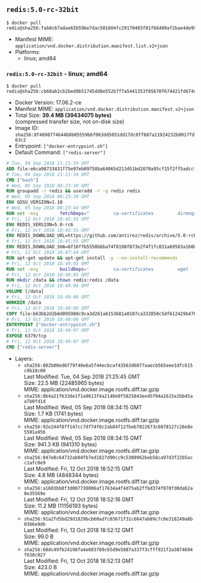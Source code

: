 ## `redis:5.0-rc-32bit`

```console
$ docker pull redis@sha256:fab8c67adae65b59be7dac501604fc29170485f81f66409af2bae4de99fb8a52
```

-	Manifest MIME: `application/vnd.docker.distribution.manifest.list.v2+json`
-	Platforms:
	-	linux; amd64

### `redis:5.0-rc-32bit` - linux; amd64

```console
$ docker pull redis@sha256:cb68ab2cb2bed9b51745dd8e552b7f7a5441353f85670f674421fd674c095735
```

-	Docker Version: 17.06.2-ce
-	Manifest MIME: `application/vnd.docker.distribution.manifest.v2+json`
-	Total Size: **39.4 MB (39434075 bytes)**  
	(compressed transfer size, not on-disk size)
-	Image ID: `sha256:8f4698774644b8b05559b6f063dd5051dd17dc0ff687a11924232b8017fd63c2`
-	Entrypoint: `["docker-entrypoint.sh"]`
-	Default Command: `["redis-server"]`

```dockerfile
# Tue, 04 Sep 2018 21:21:34 GMT
ADD file:e6ca98733431f75e97eb09758ba64065d213d51bd2070a95cf15f2ff5adccfc4 in / 
# Tue, 04 Sep 2018 21:21:34 GMT
CMD ["bash"]
# Wed, 05 Sep 2018 08:23:30 GMT
RUN groupadd -r redis && useradd -r -g redis redis
# Wed, 05 Sep 2018 08:23:30 GMT
ENV GOSU_VERSION=1.10
# Wed, 05 Sep 2018 08:23:44 GMT
RUN set -ex; 		fetchDeps=" 		ca-certificates 		dirmngr 		gnupg 		wget 	"; 	apt-get update; 	apt-get install -y --no-install-recommends $fetchDeps; 	rm -rf /var/lib/apt/lists/*; 		dpkgArch="$(dpkg --print-architecture | awk -F- '{ print $NF }')"; 	wget -O /usr/local/bin/gosu "https://github.com/tianon/gosu/releases/download/$GOSU_VERSION/gosu-$dpkgArch"; 	wget -O /usr/local/bin/gosu.asc "https://github.com/tianon/gosu/releases/download/$GOSU_VERSION/gosu-$dpkgArch.asc"; 	export GNUPGHOME="$(mktemp -d)"; 	gpg --keyserver ha.pool.sks-keyservers.net --recv-keys B42F6819007F00F88E364FD4036A9C25BF357DD4; 	gpg --batch --verify /usr/local/bin/gosu.asc /usr/local/bin/gosu; 	gpgconf --kill all; 	rm -r "$GNUPGHOME" /usr/local/bin/gosu.asc; 	chmod +x /usr/local/bin/gosu; 	gosu nobody true; 		apt-get purge -y --auto-remove $fetchDeps
# Fri, 12 Oct 2018 18:45:55 GMT
ENV REDIS_VERSION=5.0-rc6
# Fri, 12 Oct 2018 18:45:55 GMT
ENV REDIS_DOWNLOAD_URL=https://github.com/antirez/redis/archive/5.0-rc6.tar.gz
# Fri, 12 Oct 2018 18:45:55 GMT
ENV REDIS_DOWNLOAD_SHA=6f16ffb5550b6ba74f8198f873e2f4f1fc031a69583a16084c237c5389f6d159
# Fri, 12 Oct 2018 18:47:44 GMT
RUN apt-get update && apt-get install -y --no-install-recommends 		libc6-i386 	&& rm -rf /var/lib/apt/lists/*
# Fri, 12 Oct 2018 18:49:05 GMT
RUN set -ex; 		buildDeps=' 		ca-certificates 		wget 				gcc 		gcc-multilib 		libc6-dev-i386 		make 	'; 	apt-get update; 	apt-get install -y $buildDeps --no-install-recommends; 	rm -rf /var/lib/apt/lists/*; 		wget -O redis.tar.gz "$REDIS_DOWNLOAD_URL"; 	echo "$REDIS_DOWNLOAD_SHA *redis.tar.gz" | sha256sum -c -; 	mkdir -p /usr/src/redis; 	tar -xzf redis.tar.gz -C /usr/src/redis --strip-components=1; 	rm redis.tar.gz; 		grep -q '^#define CONFIG_DEFAULT_PROTECTED_MODE 1$' /usr/src/redis/src/server.h; 	sed -ri 's!^(#define CONFIG_DEFAULT_PROTECTED_MODE) 1$!\1 0!' /usr/src/redis/src/server.h; 	grep -q '^#define CONFIG_DEFAULT_PROTECTED_MODE 0$' /usr/src/redis/src/server.h; 		make -C /usr/src/redis -j "$(nproc)" 32bit; 	make -C /usr/src/redis install; 		rm -r /usr/src/redis; 		apt-get purge -y --auto-remove $buildDeps
# Fri, 12 Oct 2018 18:49:05 GMT
RUN mkdir /data && chown redis:redis /data
# Fri, 12 Oct 2018 18:49:06 GMT
VOLUME [/data]
# Fri, 12 Oct 2018 18:49:06 GMT
WORKDIR /data
# Fri, 12 Oct 2018 18:49:06 GMT
COPY file:b63bb2d2b8d095988c9ca3d261a6153681a0107ca332050c5df612429b4703dc in /usr/local/bin/ 
# Fri, 12 Oct 2018 18:49:06 GMT
ENTRYPOINT ["docker-entrypoint.sh"]
# Fri, 12 Oct 2018 18:49:07 GMT
EXPOSE 6379/tcp
# Fri, 12 Oct 2018 18:49:07 GMT
CMD ["redis-server"]
```

-	Layers:
	-	`sha256:802b00ed6f79f48e6a5f44ecbcaf43563d6077aaecb565eee1dfc615c0b18c00`  
		Last Modified: Tue, 04 Sep 2018 21:25:45 GMT  
		Size: 22.5 MB (22485965 bytes)  
		MIME: application/vnd.docker.image.rootfs.diff.tar.gzip
	-	`sha256:8b4a21f633de1f1a9613f4a2140e0f5825843ee45f94a1615e2bb45aa7b0fd1d`  
		Last Modified: Wed, 05 Sep 2018 08:34:15 GMT  
		Size: 1.7 KB (1741 bytes)  
		MIME: application/vnd.docker.image.rootfs.diff.tar.gzip
	-	`sha256:92e244f8ff147cc7df74f0c2ab84f12fbeb7822673c6078127c26e8e5501a956`  
		Last Modified: Wed, 05 Sep 2018 08:34:15 GMT  
		Size: 941.3 KB (941310 bytes)  
		MIME: application/vnd.docker.image.rootfs.diff.tar.gzip
	-	`sha256:847e8c64732ab04fb7ed1827d90cc9c5309962beb58ca97d3f22b5acc1afc0e9`  
		Last Modified: Fri, 12 Oct 2018 18:52:15 GMT  
		Size: 4.8 MB (4848344 bytes)  
		MIME: application/vnd.docker.image.rootfs.diff.tar.gzip
	-	`sha256:a1603bb8f3d007730006af17634a4f4d75ab2ffbd374f070fd0dab2a8e35569e`  
		Last Modified: Fri, 12 Oct 2018 18:52:16 GMT  
		Size: 11.2 MB (11156193 bytes)  
		MIME: application/vnd.docker.image.rootfs.diff.tar.gzip
	-	`sha256:91a2fd5bd29d1829bcb60adfc03671f31c6647ab89c7c0e318249a8b0366e9db`  
		Last Modified: Fri, 12 Oct 2018 18:52:12 GMT  
		Size: 99.0 B  
		MIME: application/vnd.docker.image.rootfs.diff.tar.gzip
	-	`sha256:68dc49fb24198fa4e603789cb5d9e5887a337f3cfff921f2a3874694f638c027`  
		Last Modified: Fri, 12 Oct 2018 18:52:13 GMT  
		Size: 423.0 B  
		MIME: application/vnd.docker.image.rootfs.diff.tar.gzip
